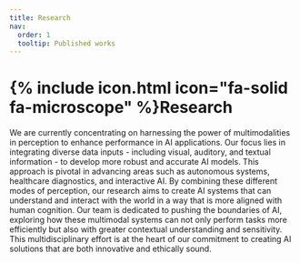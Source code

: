 ```yaml
---
title: Research
nav:
  order: 1
  tooltip: Published works
---
```


# {% include icon.html icon="fa-solid fa-microscope" %}Research

We are currently concentrating on harnessing the power of multimodalities in perception to enhance performance in AI applications. Our focus lies in integrating diverse data inputs - including visual, auditory, and textual information - to develop more robust and accurate AI models. This approach is pivotal in advancing areas such as autonomous systems, healthcare diagnostics, and interactive AI. By combining these different modes of perception, our research aims to create AI systems that can understand and interact with the world in a way that is more aligned with human cognition. Our team is dedicated to pushing the boundaries of AI, exploring how these multimodal systems can not only perform tasks more efficiently but also with greater contextual understanding and sensitivity. This multidisciplinary effort is at the heart of our commitment to creating AI solutions that are both innovative and ethically sound.
